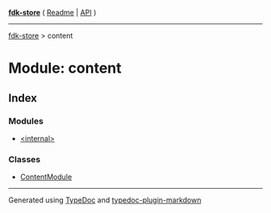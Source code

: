 [**fdk-store**](../README.md) ( [Readme](../README.md) \| [API](../API.md) )

---

[fdk-store](../API.md) > content

# Module: content

## Index

### Modules

- [\<internal\>](internal_/README.md)

### Classes

- [ContentModule](classes/class.ContentModule.md)

---

Generated using [TypeDoc](https://typedoc.org/) and [typedoc-plugin-markdown](https://www.npmjs.com/package/typedoc-plugin-markdown)
